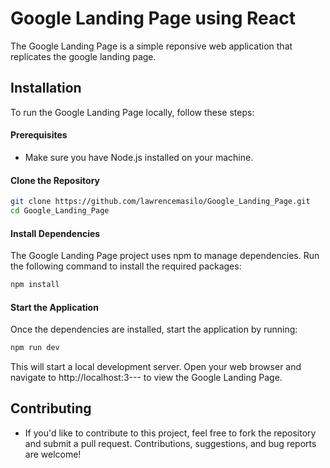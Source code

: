 # Google Landing Page using React

The Google Landing Page is a simple reponsive web application that replicates the google landing page.

## Installation
To run the Google Landing Page locally, follow these steps:

#### Prerequisites
- Make sure you have Node.js installed on your machine.

#### Clone the Repository
  ```bash
  git clone https://github.com/lawrencemasilo/Google_Landing_Page.git
  cd Google_Landing_Page
  ```
#### Install Dependencies
The Google Landing Page project uses npm to manage dependencies. Run the following command to install the required packages:
  ```bash
  npm install
  ```

#### Start the Application
  Once the dependencies are installed, start the application by running:
  ```bash
  npm run dev
  ```
  This will start a local development server. Open your web browser and navigate to http://localhost:3--- to view the Google Landing Page.

## Contributing
- If you'd like to contribute to this project, feel free to fork the repository and submit a pull request. Contributions, suggestions, and bug reports are welcome!
